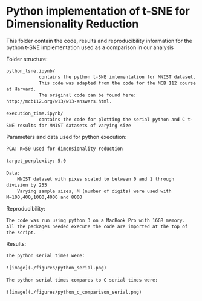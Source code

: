 # Python implementation of t-SNE for Dimensionality Reduction 

This folder contain the code, results and reproducibility information for the python t-SNE implementation used as a comparison in our analysis

Folder structure:

	python_tsne.ipynb/
				contains the python t-SNE imlementation for MNIST dataset. 
				This code was adapted from the code for the MCB 112 course at Harvard. 
				The original code can be found here: http://mcb112.org/w13/w13-answers.html.

	execution_time.ipynb/ 
				contains the code for plotting the serial python and C t-SNE results for MNIST datasets of varying size

Parameters and data used for python execution:

	PCA: K=50 used for dimensionality reduction

	target_perplexity: 5.0

	Data: 
		MNIST dataset with pixes scaled to between 0 and 1 through division by 255
		Varying sample sizes, M (number of digits) were used with M=100,400,1000,4000 and 8000


Reproducibility:

	The code was run using python 3 on a MacBook Pro with 16GB memory. 
	All the packages needed execute the code are imported at the top of the script.
	
Results:

	The python serial times were:

	![image](./figures/python_serial.png)   
	
	The python serial times compares to C serial times were:
	
	![image](./figures/python_c_comparison_serial.png)   
	
